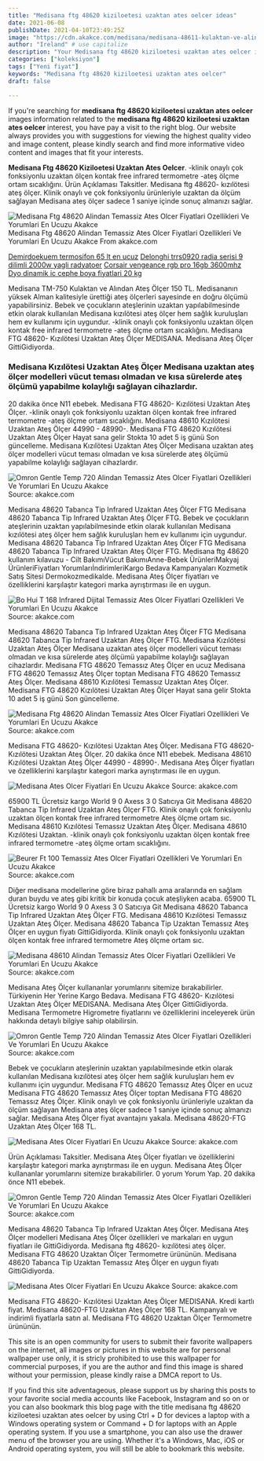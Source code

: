 ```yaml
---
title: "Medisana ftg 48620 kiziloetesi uzaktan ates oelcer ideas"
date: 2021-06-08
publishDate: 2021-04-10T23:49:25Z
image: "https://cdn.akakce.com/medisana/medisana-48611-kulaktan-ve-alindan-x.jpg"
author: "Ireland" # use capitalize
description: "Your Medisana ftg 48620 kiziloetesi uzaktan ates oelcer images are ready. Medisana ftg 48620 kiziloetesi uzaktan ates oelcer are a topic that is being searched for and liked by netizens now. You can Get the Medisana ftg 48620 kiziloetesi uzaktan ates oelcer files here. Download all royalty-free photos."
categories: ["koleksiyon"]
tags: ["Yeni fiyat"]
keywords: "Medisana ftg 48620 kiziloetesi uzaktan ates oelcer"
draft: false

---
```


If you're searching for **medisana ftg 48620 kiziloetesi uzaktan ates oelcer** images information related to the **medisana ftg 48620 kiziloetesi uzaktan ates oelcer** interest, you have pay a visit to the right  blog.  Our website always  provides you with  suggestions  for viewing  the highest  quality video and image  content, please kindly search and find more informative video content and images  that fit your interests.

**Medisana Ftg 48620 Kiziloetesi Uzaktan Ates Oelcer**. -klinik onaylı çok fonksiyonlu uzaktan ölçen kontak free infrared termometre -ateş ölçme ortam sıcaklığını. Ürün Açıklaması Taksitler. Medisana ftg 48620- kızılötesi ateş ölçer. Klinik onaylı ve çok fonksiyonlu ürünleriyle uzaktan da ölçüm sağlayan Medisana ateş ölçer sadece 1 saniye içinde sonuç almanızı sağlar.

![Medisana Ftg 48620 Alindan Temassiz Ates Olcer Fiyatlari Ozellikleri Ve Yorumlari En Ucuzu Akakce](https://cdn.akakce.com/medisana/medisana-ftg-48620-alindan-temassiz-z.jpg "Medisana Ftg 48620 Alindan Temassiz Ates Olcer Fiyatlari Ozellikleri Ve Yorumlari En Ucuzu Akakce")
Medisana Ftg 48620 Alindan Temassiz Ates Olcer Fiyatlari Ozellikleri Ve Yorumlari En Ucuzu Akakce From akakce.com

[Demirdoekuem termosifon 65 lt en ucuz](/demirdoekuem-termosifon-65-lt-en-ucuz/)
[Delonghi trrs0920 radia serisi 9 dilimli 2000w yagli radyatoer](/delonghi-trrs0920-radia-serisi-9-dilimli-2000w-yagli-radyatoer/)
[Corsair vengeance rgb pro 16gb 3600mhz](/corsair-vengeance-rgb-pro-16gb-3600mhz/)
[Dyo dinamik ic cephe boya fiyatlari 20 kg](/dyo-dinamik-ic-cephe-boya-fiyatlari-20-kg/)

Medisana TM-750 Kulaktan ve Alından Ateş Ölçer 150 TL. Medisananın yüksek Alman kalitesiyle ürettiği ateş ölçerleri sayesinde en doğru ölçümü yapabilirsiniz. Bebek ve çocukların ateşlerinin uzaktan yapılabilmesinde etkin olarak kullanılan Medisana kızılötesi ateş ölçer hem sağlık kuruluşları hem ev kullanımı için uygundur. -klinik onaylı çok fonksiyonlu uzaktan ölçen kontak free infrared termometre -ateş ölçme ortam sıcaklığını. Medisana FTG 48620- Kızılötesi Uzaktan Ateş Ölçer MEDISANA. Medisana Ateş Ölçer GittiGidiyorda.

### Medisana Kızılötesi Uzaktan Ateş Ölçer Medisana uzaktan ateş ölçer modelleri vücut teması olmadan ve kısa sürelerde ateş ölçümü yapabilme kolaylığı sağlayan cihazlardır.

20 dakika önce N11 ebebek. Medisana FTG 48620- Kızılötesi Uzaktan Ateş Ölçer. -klinik onaylı çok fonksiyonlu uzaktan ölçen kontak free infrared termometre -ateş ölçme ortam sıcaklığını. Medisana 48610 Kızılötesi Uzaktan Ateş Ölçer 44990 - 48990-. Medisana FTG 48620 Kızılötesi Uzaktan Ateş Ölçer Hayat sana gelir Stokta 10 adet 5 iş günü Son güncelleme. Medisana Kızılötesi Uzaktan Ateş Ölçer Medisana uzaktan ateş ölçer modelleri vücut teması olmadan ve kısa sürelerde ateş ölçümü yapabilme kolaylığı sağlayan cihazlardır.


![Omron Gentle Temp 720 Alindan Temassiz Ates Olcer Fiyatlari Ozellikleri Ve Yorumlari En Ucuzu Akakce](https://cdn.akakce.com/omron/omron-gentle-temp-720-alindan-temassiz-z.jpg "Omron Gentle Temp 720 Alindan Temassiz Ates Olcer Fiyatlari Ozellikleri Ve Yorumlari En Ucuzu Akakce")
Source: akakce.com

Medisana 48620 Tabanca Tip Infrared Uzaktan Ateş Ölçer FTG Medisana 48620 Tabanca Tip Infrared Uzaktan Ateş Ölçer FTG. Bebek ve çocukların ateşlerinin uzaktan yapılabilmesinde etkin olarak kullanılan Medisana kızılötesi ateş ölçer hem sağlık kuruluşları hem ev kullanımı için uygundur. Medisana 48620 Tabanca Tip Infrared Uzaktan Ateş Ölçer FTG Medisana 48620 Tabanca Tip Infrared Uzaktan Ateş Ölçer FTG. Medisana ftg 48620 kullanım kılavuzu - Cilt BakımıVücut BakımıAnne-Bebek ÜrünleriMakyaj ÜrünleriFiyatları YorumlarıİndirimleriKargo Bedava Kampanyaları Kozmetik Satış Sitesi Dermokozmedikalde. Medisana Ateş Ölçer fiyatları ve özelliklerini karşılaştır kategori marka ayrıştırması ile en uygun.

![Bo Hui T 168 Infrared Dijital Temassiz Ates Olcer Fiyatlari Ozellikleri Ve Yorumlari En Ucuzu Akakce](https://cdn.akakce.com/bo-hui/bo-hui-t-168-infrared-dijital-temassiz-z.jpg "Bo Hui T 168 Infrared Dijital Temassiz Ates Olcer Fiyatlari Ozellikleri Ve Yorumlari En Ucuzu Akakce")
Source: akakce.com

Medisana 48620 Tabanca Tip Infrared Uzaktan Ateş Ölçer FTG Medisana 48620 Tabanca Tip Infrared Uzaktan Ateş Ölçer FTG. Medisana Kızılötesi Uzaktan Ateş Ölçer Medisana uzaktan ateş ölçer modelleri vücut teması olmadan ve kısa sürelerde ateş ölçümü yapabilme kolaylığı sağlayan cihazlardır. Medisana FTG 48620 Temassız Ateş Ölçer en ucuz Medisana FTG 48620 Temassız Ateş Ölçer toptan Medisana FTG 48620 Temassız Ateş Ölçer. Medisana 48610 Kızılötesi Temassız Uzaktan Ateş Ölçer. Medisana FTG 48620 Kızılötesi Uzaktan Ateş Ölçer Hayat sana gelir Stokta 10 adet 5 iş günü Son güncelleme.

![Medisana Ftg 48620 Alindan Temassiz Ates Olcer Fiyatlari Ozellikleri Ve Yorumlari En Ucuzu Akakce](https://cdn.akakce.com/medisana/medisana-ftg-48620-alindan-temassiz-z.jpg "Medisana Ftg 48620 Alindan Temassiz Ates Olcer Fiyatlari Ozellikleri Ve Yorumlari En Ucuzu Akakce")
Source: akakce.com

Medisana FTG 48620- Kızılötesi Uzaktan Ateş Ölçer. Medisana FTG 48620- Kızılötesi Uzaktan Ateş Ölçer. 20 dakika önce N11 ebebek. Medisana 48610 Kızılötesi Uzaktan Ateş Ölçer 44990 - 48990-. Medisana Ateş Ölçer fiyatları ve özelliklerini karşılaştır kategori marka ayrıştırması ile en uygun.

![Medisana Ates Olcer Fiyatlari En Ucuzu Akakce](https://iis-akakce.akamaized.net/p.x?%2F%2Fcdn%2Edsmcdn%2Ecom%2Fty85%2Fproduct%2Fmedia%2Fimages%2F20210316%2F0%2F71891430%2F152801821%2F0%2F0%5Forg%5Fzoom%2Ejpg%3FboutiqueId%3D568656%26merchantId%3D106394 "Medisana Ates Olcer Fiyatlari En Ucuzu Akakce")
Source: akakce.com

65900 TL Ücretsiz kargo World 9 0 Axess 3 0 Satıcıya Git Medisana 48620 Tabanca Tip Infrared Uzaktan Ateş Ölçer FTG. Klinik onaylı çok fonksiyonlu uzaktan ölçen kontak free infrared termometre Ateş ölçme ortam sıc. Medisana 48610 Kızılötesi Temassız Uzaktan Ateş Ölçer. Medisana 48610 Kızılötesi Uzaktan. -klinik onaylı çok fonksiyonlu uzaktan ölçen kontak free infrared termometre -ateş ölçme ortam sıcaklığını.

![Beurer Ft 100 Temassiz Ates Olcer Fiyatlari Ozellikleri Ve Yorumlari En Ucuzu Akakce](https://cdn.akakce.com/beurer/beurer-ft-100-temassiz-z.jpg "Beurer Ft 100 Temassiz Ates Olcer Fiyatlari Ozellikleri Ve Yorumlari En Ucuzu Akakce")
Source: akakce.com

Diğer medisana modellerine göre biraz pahallı ama aralarında en sağlam duran buydu ve ateş gibi kritik bir konuda çocuk ateşliyken acaba. 65900 TL Ücretsiz kargo World 9 0 Axess 3 0 Satıcıya Git Medisana 48620 Tabanca Tip Infrared Uzaktan Ateş Ölçer FTG. Medisana 48610 Kızılötesi Temassız Uzaktan Ateş Ölçer. Medisana 48620 Tabanca Tip Uzaktan Temassız Ateş Ölçer en uygun fiyatı GittiGidiyorda. Klinik onaylı çok fonksiyonlu uzaktan ölçen kontak free infrared termometre Ateş ölçme ortam sıc.

![Medisana 48610 Alindan Temassiz Ates Olcer Fiyatlari Ozellikleri Ve Yorumlari En Ucuzu Akakce](https://cdn.akakce.com/medisana/medisana-48610-alindan-temassiz-z.jpg "Medisana 48610 Alindan Temassiz Ates Olcer Fiyatlari Ozellikleri Ve Yorumlari En Ucuzu Akakce")
Source: akakce.com

Medisana Ateş Ölçer kullananlar yorumlarını sitemize bırakabilirler. Türkiyenin Her Yerine Kargo Bedava. Medisana FTG 48620- Kızılötesi Uzaktan Ateş Ölçer MEDISANA. Medisana Ateş Ölçer GittiGidiyorda. Medisana Termometre Higrometre fiyatlarını ve özelliklerini inceleyerek ürün hakkında detaylı bilgiye sahip olabilirsin.

![Omron Gentle Temp 720 Alindan Temassiz Ates Olcer Fiyatlari Ozellikleri Ve Yorumlari En Ucuzu Akakce](https://cdn.akakce.com/omron/omron-gentle-temp-720-alindan-temassiz-2-z.jpg "Omron Gentle Temp 720 Alindan Temassiz Ates Olcer Fiyatlari Ozellikleri Ve Yorumlari En Ucuzu Akakce")
Source: akakce.com

Bebek ve çocukların ateşlerinin uzaktan yapılabilmesinde etkin olarak kullanılan Medisana kızılötesi ateş ölçer hem sağlık kuruluşları hem ev kullanımı için uygundur. Medisana FTG 48620 Temassız Ateş Ölçer en ucuz Medisana FTG 48620 Temassız Ateş Ölçer toptan Medisana FTG 48620 Temassız Ateş Ölçer. Klinik onaylı ve çok fonksiyonlu ürünleriyle uzaktan da ölçüm sağlayan Medisana ateş ölçer sadece 1 saniye içinde sonuç almanızı sağlar. Medisana Ateş Ölçer fiyat avantajını yakala. Medisana 48620-FTG Uzaktan Ateş Ölçer 168 TL.

![Medisana Ates Olcer Fiyatlari En Ucuzu Akakce](https://iis-akakce.akamaized.net/p.x?%2F%2Fproductimages%2Ehepsiburada%2Enet%2Fs%2F22%2F600%2F9960230846514%2Ejpg "Medisana Ates Olcer Fiyatlari En Ucuzu Akakce")
Source: akakce.com

Ürün Açıklaması Taksitler. Medisana Ateş Ölçer fiyatları ve özelliklerini karşılaştır kategori marka ayrıştırması ile en uygun. Medisana Ateş Ölçer kullananlar yorumlarını sitemize bırakabilirler. 0 yorum Yorum Yap. 20 dakika önce N11 ebebek.

![Omron Gentle Temp 720 Alindan Temassiz Ates Olcer Fiyatlari Ozellikleri Ve Yorumlari En Ucuzu Akakce](https://cdn.akakce.com/omron/omron-gentle-temp-720-alindan-temassiz-1-z.jpg "Omron Gentle Temp 720 Alindan Temassiz Ates Olcer Fiyatlari Ozellikleri Ve Yorumlari En Ucuzu Akakce")
Source: akakce.com

Medisana 48620 Tabanca Tip Infrared Uzaktan Ateş Ölçer. Medisana Ateş Ölçer modelleri Medisana Ateş Ölçer özellikleri ve markaları en uygun fiyatları ile GittiGidiyorda. Medisana ftg 48620- kızılötesi ateş ölçer. Medisana FTG 48620 Uzaktan Ölçer Termometre ürününün. Medisana 48620 Tabanca Tip Uzaktan Temassız Ateş Ölçer en uygun fiyatı GittiGidiyorda.

![Medisana Ates Olcer Fiyatlari En Ucuzu Akakce](https://cdn.akakce.com/medisana/medisana-48611-kulaktan-ve-alindan-x.jpg "Medisana Ates Olcer Fiyatlari En Ucuzu Akakce")
Source: akakce.com

Medisana FTG 48620- Kızılötesi Uzaktan Ateş Ölçer MEDISANA. Kredi kartlı fiyat. Medisana 48620-FTG Uzaktan Ateş Ölçer 168 TL. Kampanyalı ve indirimli fiyatlarla satın al. Medisana FTG 48620 Uzaktan Ölçer Termometre ürününün.

This site is an open community for users to submit their favorite wallpapers on the internet, all images or pictures in this website are for personal wallpaper use only, it is stricly prohibited to use this wallpaper for commercial purposes, if you are the author and find this image is shared without your permission, please kindly raise a DMCA report to Us.

If you find this site adventageous, please support us by sharing this posts to your favorite social media accounts like Facebook, Instagram and so on or you can also bookmark this blog page with the title medisana ftg 48620 kiziloetesi uzaktan ates oelcer by using Ctrl + D for devices a laptop with a Windows operating system or Command + D for laptops with an Apple operating system. If you use a smartphone, you can also use the drawer menu of the browser you are using. Whether it's a Windows, Mac, iOS or Android operating system, you will still be able to bookmark this website.
